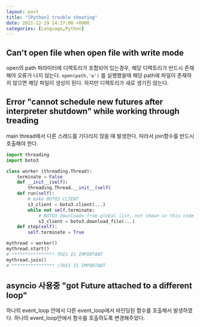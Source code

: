 ```yaml
---
layout: post
title: "[Python] trouble shooting"
date: 2021-12-19 14:37:00 +0900
categories: [Language,Python]
---
```


## Can't open file when open file with write mode

open의 path 파라미터에 디렉토리가 포함되어 있는경우, 해당 디렉토리가 반드시 존재해야 오류가 나지 않는다. `open(path,'w')` 를 실행했을때 해당 path에 파일이 존재하지 않으면 해당 파일이 생성이 된다. 하지만 디렉토리가 새로 생기진 않는다.

## Error "cannot schedule new futures after interpreter shutdown" while working through treading

main thread에서 다른 스레드를 기다리지 않을 때 발생한다. 따라서 join함수를 반드시 호출해야 한다.

``` python
import threading
import boto3

class worker (threading.Thread):
    terminate = False
    def __init__(self):
        threading.Thread.__init__(self)
    def run(self):
        # make BOTO3 CLIENT
        s3_client = boto3.client(...)
        while not self.terminate:
            # BOTO3 downloads from global list, not shown in this code
            s3_client = boto3.download_file(...)
    def stop(self):
        self.terminate = True

mythread = worker()
mythread.start()
# **************** THIS IS IMPORTANT
mythread.join()
# **************** /THIS IS IMPORTANT
```

## asyncio 사용중 "got Future <Future pending> attached to a different loop"
하나의 event_loop 안에서 다른 event_loop에서 바인딩된 함수를 호출해서 발생하였다. 하나의 event_loop안에서 함수를 호출하도록 변경해주었다.